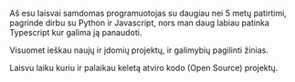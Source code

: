 Aš esu laisvai samdomas programuotojas su daugiau nei 5 metų patirtimi, pagrinde dirbu su Python ir Javascript, nors man daug labiau patinka Typescript kur galima ją panaudoti.

Visuomet ieškau naujų ir įdomių projektų, ir galimybių pagilinti žinias.

Laisvu laiku kuriu ir palaikau keletą atviro kodo (Open Source) projektų.
